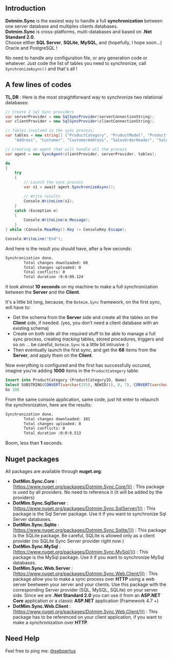 ## Introduction

**Dotmim.Sync** is the easiest way to handle a full **synchronization** between one server database and multiples clients databases.  
**Dotmim.Sync** is cross-platforms, multi-databases and based on **.Net Standard 2.0**.   
Choose either **SQL Server**, **SQLite**, **MySQL**, and (hopefully, I hope soon...) Oracle and PostgreSQL !

No need to handle any configuration file, or any generation code or whatever. Just code the list of tables you need to synchronize, call `SynchronizeAsync()` and that's all !

## A few lines of codes

**TL,DR** : Here is the most straightforward way to synchronize two relational databases:

``` cs
// Create 2 Sql Sync providers
var serverProvider = new SqlSyncProvider(serverConnectionString);
var clientProvider = new SqlSyncProvider(clientConnectionString);

// Tables involved in the sync process:
var tables = new string[] {"ProductCategory", "ProductModel", "Product",
    "Address", "Customer", "CustomerAddress", "SalesOrderHeader", "SalesOrderDetail" };

// Creating an agent that will handle all the process
var agent = new SyncAgent(clientProvider, serverProvider, tables);

do
{
    try
    {
        // Launch the sync process
        var s1 = await agent.SynchronizeAsync();

        // Write results
        Console.WriteLine(s1);
    }
    catch (Exception e)
    {
        Console.WriteLine(e.Message);
    }
} while (Console.ReadKey().Key != ConsoleKey.Escape);

Console.WriteLine("End");
```

And here is the result you should have, after a few seconds:

``` cmd
Synchronization done.
        Total changes downloaded: 68
        Total changes uploaded: 0
        Total conflicts: 0
        Total duration :0:0:09.124
```

It took almost **10 seconds** on my machine to make a full synchronization between the **Server** and the **Client**.  

It's a little bit long, because, the `Dotmim.Sync` framework, on the first sync, will have to:
- Get the schema from the **Server** side and create all the tables on the **Client** side, if needed. (yes, you don't need a client database with an existing schema)
- Create on both side all the required stuff to be able to manage a full sync process, creating *tracking* tables, stored procedures, triggers and so on ... be careful, `Dotmim.Sync` is a little bit intrusive :)
- Then eventually launch the first sync, and get the **68** items from the **Server**, and apply them on the **Client**.

Now everything is configured and the first has successfully occured, imagine you're adding **1000** items in the `ProductCategory` table:

``` sql
Insert into ProductCategory (ProductCategoryID, Name)
Select SUBSTRING(CONVERT(varchar(255), NEWID()), 0, 7), CONVERT(varchar(255), NEWID())
Go 100
```
From the same console application, same code, just hit enter to relaunch the synchronization, here are the results:

``` cmd
Synchronization done.
        Total changes downloaded: 101
        Total changes uploaded: 0
        Total conflicts: 0
        Total duration :0:0:0.513
```

Boom, less than **1** seconds. 

## Nuget packages

All packages are available through **nuget.org**:

* **DotMim.Sync.Core** : [https://www.nuget.org/packages/Dotmim.Sync.Core/]() : This package is used by all providers. No need to reference it (it will be added by the providers)
* **DotMim.Sync.SqlServer** : [https://www.nuget.org/packages/Dotmim.Sync.SqlServer/]() : This package is the Sql Server package. Use it if you want to synchronize Sql Server databases.
* **DotMim.Sync.Sqlite** : [https://www.nuget.org/packages/Dotmim.Sync.Sqlite/]() : This package is the SQLite package. Be careful, SQLite is allowed only as a client provider (no SQLite Sync Server provider right now )
* **DotMim.Sync.MySql** : [https://www.nuget.org/packages/Dotmim.Sync.MySql/]() : This package is the MySql package. Use it if you want to synchronize MySql databases.
* **DotMim.Sync.Web.Server** : [https://www.nuget.org/packages/Dotmim.Sync.Web.Client/]() : This package allow you to make a sync process over **HTTP** using a web server beetween your server and your clients. Use this package with the corresponding Server provider (SQL, MySQL, SQLite) on your server side. Since we are **.Net Standard 2.0** you can use it from an **ASP.NET Core** application or a classic **ASP.NET** application (Framework 4.7 +)
* **DotMim.Sync.Web.Client** : [https://www.nuget.org/packages/Dotmim.Sync.Web.Client/]() : This package has to be referenced on your client application, if you want to make a synchronization over **HTTP**.

## Need Help

Feel free to ping me: [@sebpertus](http://www.twitter.com/sebpertus)

